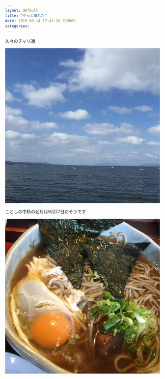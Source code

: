 ```yaml
---
layout: default
title: "やっと晴れた"
date: 2015-09-14 17:41:16.299880
categories: 
---
```


久々のチャリ通

![久々のチャリ通](/assets/images/201509/11931043_153616201647801_360471040_n.jpg)

ことしの中秋の名月は9月27日だそうです

![9月27日は甥っ子の誕生日](/assets/images/201509/11821850_1076228929061556_1297153549_n.jpg)


